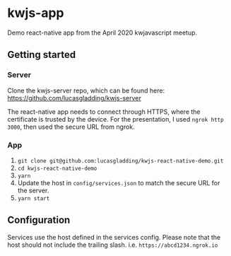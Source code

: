 # kwjs-app

Demo react-native app from the April 2020 kwjavascript meetup.

## Getting started

### Server

Clone the kwjs-server repo, which can be found here:
https://github.com/lucasgladding/kwjs-server

The react-native app needs to connect through HTTPS, where the certificate is trusted by the device. For the presentation, I used `ngrok http 3000`, then used the secure URL from ngrok.

### App

1. `git clone git@github.com:lucasgladding/kwjs-react-native-demo.git`
2. `cd kwjs-react-native-demo`
3. `yarn`
4. Update the host in `config/services.json` to match the secure URL for the server.
4. `yarn start`

## Configuration

Services use the host defined in the services config. Please note that the host should not include the trailing slash.  i.e. `https://abcd1234.ngrok.io`
